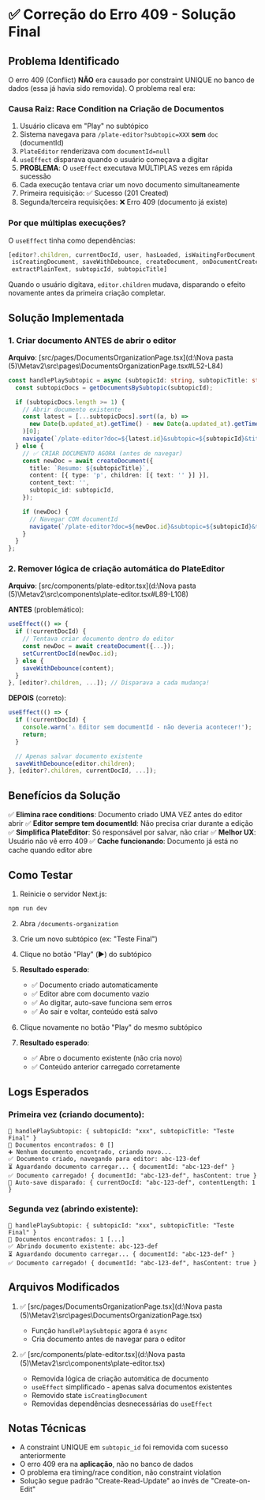 # ✅ Correção do Erro 409 - Solução Final

## Problema Identificado

O erro 409 (Conflict) **NÃO** era causado por constraint UNIQUE no banco de dados (essa já havia sido removida). O problema real era:

### Causa Raiz: Race Condition na Criação de Documentos

1. Usuário clicava em "Play" no subtópico
2. Sistema navegava para `/plate-editor?subtopic=XXX` **sem** `doc` (documentId)
3. `PlateEditor` renderizava com `documentId=null`
4. `useEffect` disparava quando o usuário começava a digitar
5. **PROBLEMA**: O `useEffect` executava MÚLTIPLAS vezes em rápida sucessão
6. Cada execução tentava criar um novo documento simultaneamente
7. Primeira requisição: ✅ Sucesso (201 Created)
8. Segunda/terceira requisições: ❌ Erro 409 (documento já existe)

### Por que múltiplas execuções?

O `useEffect` tinha como dependências:
```typescript
[editor?.children, currentDocId, user, hasLoaded, isWaitingForDocument,
 isCreatingDocument, saveWithDebounce, createDocument, onDocumentCreate,
 extractPlainText, subtopicId, subtopicTitle]
```

Quando o usuário digitava, `editor.children` mudava, disparando o efeito novamente antes da primeira criação completar.

## Solução Implementada

### 1. Criar documento ANTES de abrir o editor

**Arquivo**: [src/pages/DocumentsOrganizationPage.tsx](d:\Nova pasta (5)\Metav2\src\pages\DocumentsOrganizationPage.tsx#L52-L84)

```typescript
const handlePlaySubtopic = async (subtopicId: string, subtopicTitle: string) => {
  const subtopicDocs = getDocumentsBySubtopic(subtopicId);

  if (subtopicDocs.length >= 1) {
    // Abrir documento existente
    const latest = [...subtopicDocs].sort((a, b) =>
      new Date(b.updated_at).getTime() - new Date(a.updated_at).getTime()
    )[0];
    navigate(`/plate-editor?doc=${latest.id}&subtopic=${subtopicId}&title=...`);
  } else {
    // ✅ CRIAR DOCUMENTO AGORA (antes de navegar)
    const newDoc = await createDocument({
      title: `Resumo: ${subtopicTitle}`,
      content: [{ type: 'p', children: [{ text: '' }] }],
      content_text: '',
      subtopic_id: subtopicId,
    });

    if (newDoc) {
      // Navegar COM documentId
      navigate(`/plate-editor?doc=${newDoc.id}&subtopic=${subtopicId}&title=...`);
    }
  }
};
```

### 2. Remover lógica de criação automática do PlateEditor

**Arquivo**: [src/components/plate-editor.tsx](d:\Nova pasta (5)\Metav2\src\components\plate-editor.tsx#L89-L108)

**ANTES** (problemático):
```typescript
useEffect(() => {
  if (!currentDocId) {
    // Tentava criar documento dentro do editor
    const newDoc = await createDocument({...});
    setCurrentDocId(newDoc.id);
  } else {
    saveWithDebounce(content);
  }
}, [editor?.children, ...]); // Disparava a cada mudança!
```

**DEPOIS** (correto):
```typescript
useEffect(() => {
  if (!currentDocId) {
    console.warn('⚠️ Editor sem documentId - não deveria acontecer!');
    return;
  }

  // Apenas salvar documento existente
  saveWithDebounce(editor.children);
}, [editor?.children, currentDocId, ...]);
```

## Benefícios da Solução

✅ **Elimina race conditions**: Documento criado UMA VEZ antes do editor abrir
✅ **Editor sempre tem documentId**: Não precisa criar durante a edição
✅ **Simplifica PlateEditor**: Só responsável por salvar, não criar
✅ **Melhor UX**: Usuário não vê erro 409
✅ **Cache funcionando**: Documento já está no cache quando editor abre

## Como Testar

1. Reinicie o servidor Next.js:
```bash
npm run dev
```

2. Abra `/documents-organization`

3. Crie um novo subtópico (ex: "Teste Final")

4. Clique no botão "Play" (▶️) do subtópico

5. **Resultado esperado**:
   - ✅ Documento criado automaticamente
   - ✅ Editor abre com documento vazio
   - ✅ Ao digitar, auto-save funciona sem erros
   - ✅ Ao sair e voltar, conteúdo está salvo

6. Clique novamente no botão "Play" do mesmo subtópico

7. **Resultado esperado**:
   - ✅ Abre o documento existente (não cria novo)
   - ✅ Conteúdo anterior carregado corretamente

## Logs Esperados

### Primeira vez (criando documento):
```
🎯 handlePlaySubtopic: { subtopicId: "xxx", subtopicTitle: "Teste Final" }
📄 Documentos encontrados: 0 []
➕ Nenhum documento encontrado, criando novo...
✅ Documento criado, navegando para editor: abc-123-def
⏳ Aguardando documento carregar... { documentId: "abc-123-def" }
✅ Documento carregado! { documentId: "abc-123-def", hasContent: true }
📝 Auto-save disparado: { currentDocId: "abc-123-def", contentLength: 1 }
```

### Segunda vez (abrindo existente):
```
🎯 handlePlaySubtopic: { subtopicId: "xxx", subtopicTitle: "Teste Final" }
📄 Documentos encontrados: 1 [...]
✅ Abrindo documento existente: abc-123-def
⏳ Aguardando documento carregar... { documentId: "abc-123-def" }
✅ Documento carregado! { documentId: "abc-123-def", hasContent: true }
```

## Arquivos Modificados

1. ✅ [src/pages/DocumentsOrganizationPage.tsx](d:\Nova pasta (5)\Metav2\src\pages\DocumentsOrganizationPage.tsx)
   - Função `handlePlaySubtopic` agora é `async`
   - Cria documento antes de navegar para o editor

2. ✅ [src/components/plate-editor.tsx](d:\Nova pasta (5)\Metav2\src\components\plate-editor.tsx)
   - Removida lógica de criação automática de documento
   - `useEffect` simplificado - apenas salva documentos existentes
   - Removido state `isCreatingDocument`
   - Removidas dependências desnecessárias do `useEffect`

## Notas Técnicas

- A constraint UNIQUE em `subtopic_id` foi removida com sucesso anteriormente
- O erro 409 era na **aplicação**, não no banco de dados
- O problema era timing/race condition, não constraint violation
- Solução segue padrão "Create-Read-Update" ao invés de "Create-on-Edit"
